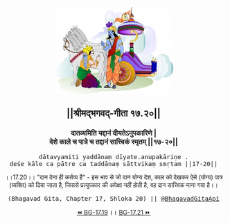 <center><img src="../../asset/BG.png" alt="#API #bhagavadgitaapi #slok #nodejs #js #api #gitaapi #krishna #hinduism #vedic #ISKCON #shreemadbhagavadgita #technology"/>
<h2>||श्रीमद्‍भगवद्‍-गीता १७.२०||</h2>
<h3>दातव्यमिति यद्दानं दीयतेऽनुपकारिणे |<br/>देशे काले च पात्रे च तद्दानं सात्त्विकं स्मृतम् ||१७-२०||</h3>
<pre>dātavyamiti yaddānaṃ dīyate.anupakāriṇe .<br/>deśe kāle ca pātre ca taddānaṃ sāttvikaṃ smṛtam ||17-20||</pre>
<p>।।17.20।। "दान देना ही कर्तव्य है" - इस भाव से जो दान योग्य देश, काल को देखकर ऐसे (योग्य) पात्र (व्यक्ति) को दिया जाता है, जिससे प्रत्युपकार की अपेक्षा नहीं होती है, वह दान सात्त्विक माना गया है।।</p>
<pre>(Bhagavad Gita, Chapter 17, Shloka 20) || <a href="https://twitter.com/bhagavadgitaapi">@BhagavadGitaApi</a></pre><a href="../../17/19">⏪  BG-17.19</a><b>        ।।        </b><a href="../../17/21">BG-17.21  ⏩</a></center></center>